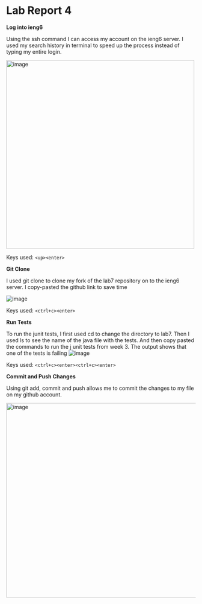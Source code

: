 # Lab Report 4 

__Log into ieng6__

Using the ssh command I can access my account on the ieng6 server. I used my search history in terminal to speed up the process instead of typing my entire login.

<img width="500" alt="image" src="https://user-images.githubusercontent.com/122564032/221723560-cb1661eb-4759-41db-bc13-e79c40a56330.png">

Keys used: ```<up><enter>```

__Git Clone__

I used git clone to clone my fork of the lab7 repository on to the ieng6 server. I copy-pasted the github link to save time

![image](https://user-images.githubusercontent.com/122564032/221724296-d7351fd5-d695-4ff6-8d05-02a76e18d47c.png)


Keys used: ```<ctrl+c><enter>```




__Run Tests__ 

To run the junit tests, I first used cd to change the directory to lab7. Then I used ls to see the name of the java file with the tests. And then copy pasted the commands to run the j unit tests from week 3. The output shows that one of the tests is failing
![image](https://user-images.githubusercontent.com/122564032/221724982-3ed551b2-f4e1-427d-987f-f26882cbfa35.png)

Keys used: ```<ctrl+c><enter><ctrl+c><enter>```

__Commit and Push Changes__

Using git add, commit and push allows me to commit the changes to my file on my github account.

<img width="516" alt="image" src="https://user-images.githubusercontent.com/122564032/221723156-baf432f4-7b9a-4b62-aa75-693579e1e549.png">

